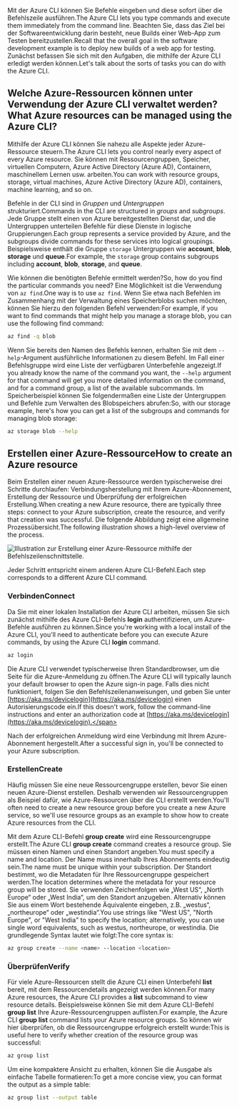<span data-ttu-id="57a69-101">Mit der Azure CLI können Sie Befehle eingeben und diese sofort über die Befehlszeile ausführen.</span><span class="sxs-lookup"><span data-stu-id="57a69-101">The Azure CLI lets you type commands and execute them immediately from the command line.</span></span> <span data-ttu-id="57a69-102">Beachten Sie, dass das Ziel bei der Softwareentwicklung darin besteht, neue Builds einer Web-App zum Testen bereitzustellen.</span><span class="sxs-lookup"><span data-stu-id="57a69-102">Recall that the overall goal in the software development example is to deploy new builds of a web app for testing.</span></span> <span data-ttu-id="57a69-103">Zunächst befassen Sie sich mit den Aufgaben, die mithilfe der Azure CLI erledigt werden können.</span><span class="sxs-lookup"><span data-stu-id="57a69-103">Let's talk about the sorts of tasks you can do with the Azure CLI.</span></span>

## <a name="what-azure-resources-can-be-managed-using-the-azure-cli"></a><span data-ttu-id="57a69-104">Welche Azure-Ressourcen können unter Verwendung der Azure CLI verwaltet werden?</span><span class="sxs-lookup"><span data-stu-id="57a69-104">What Azure resources can be managed using the Azure CLI?</span></span>

<span data-ttu-id="57a69-105">Mithilfe der Azure CLI können Sie nahezu alle Aspekte jeder Azure-Ressource steuern.</span><span class="sxs-lookup"><span data-stu-id="57a69-105">The Azure CLI lets you control nearly every aspect of every Azure resource.</span></span> <span data-ttu-id="57a69-106">Sie können mit Ressourcengruppen, Speicher, virtuellen Computern, Azure Active Directory (Azure AD), Containern, maschinellem Lernen usw. arbeiten.</span><span class="sxs-lookup"><span data-stu-id="57a69-106">You can work with resource groups, storage, virtual machines, Azure Active Directory (Azure AD), containers, machine learning, and so on.</span></span>

<span data-ttu-id="57a69-107">Befehle in der CLI sind in _Gruppen_ und _Untergruppen_ strukturiert.</span><span class="sxs-lookup"><span data-stu-id="57a69-107">Commands in the CLI are structured in _groups_ and _subgroups_.</span></span> <span data-ttu-id="57a69-108">Jede Gruppe stellt einen von Azure bereitgestellten Dienst dar, und die Untergruppen unterteilen Befehle für diese Dienste in logische Gruppierungen.</span><span class="sxs-lookup"><span data-stu-id="57a69-108">Each group represents a service provided by Azure, and the subgroups divide commands for these services into logical groupings.</span></span> <span data-ttu-id="57a69-109">Beispielsweise enthält die Gruppe `storage` Untergruppen wie **account**, **blob**, **storage** und **queue**.</span><span class="sxs-lookup"><span data-stu-id="57a69-109">For example, the `storage` group contains subgroups including **account**, **blob**, **storage**, and **queue**.</span></span>

<span data-ttu-id="57a69-110">Wie können die benötigten Befehle ermittelt werden?</span><span class="sxs-lookup"><span data-stu-id="57a69-110">So, how do you find the particular commands you need?</span></span> <span data-ttu-id="57a69-111">Eine Möglichkeit ist die Verwendung von `az find`.</span><span class="sxs-lookup"><span data-stu-id="57a69-111">One way is to use `az find`.</span></span> <span data-ttu-id="57a69-112">Wenn Sie etwa nach Befehlen im Zusammenhang mit der Verwaltung eines Speicherblobs suchen möchten, können Sie hierzu den folgenden Befehl verwenden:</span><span class="sxs-lookup"><span data-stu-id="57a69-112">For example, if you want to find commands that might help you manage a storage blob, you can use the following find command:</span></span>

```bash
az find -q blob
```

<span data-ttu-id="57a69-113">Wenn Sie bereits den Namen des Befehls kennen, erhalten Sie mit dem `--help`-Argument ausführliche Informationen zu diesem Befehl. Im Fall einer Befehlsgruppe wird eine Liste der verfügbaren Unterbefehle angezeigt.</span><span class="sxs-lookup"><span data-stu-id="57a69-113">If you already know the name of the command you want, the `--help` argument for that command will get you more detailed information on the command, and for a command group, a list of the available subcommands.</span></span> <span data-ttu-id="57a69-114">Im Speicherbeispiel können Sie folgendermaßen eine Liste der Untergruppen und Befehle zum Verwalten des Blobspeichers abrufen:</span><span class="sxs-lookup"><span data-stu-id="57a69-114">So, with our storage example, here's how you can get a list of the subgroups and commands for managing blob storage:</span></span>

```bash
az storage blob --help
```

## <a name="how-to-create-an-azure-resource"></a><span data-ttu-id="57a69-115">Erstellen einer Azure-Ressource</span><span class="sxs-lookup"><span data-stu-id="57a69-115">How to create an Azure resource</span></span>

<span data-ttu-id="57a69-116">Beim Erstellen einer neuen Azure-Ressource werden typischerweise drei Schritte durchlaufen: Verbindungsherstellung mit Ihrem Azure-Abonnement, Erstellung der Ressource und Überprüfung der erfolgreichen Erstellung.</span><span class="sxs-lookup"><span data-stu-id="57a69-116">When creating a new Azure resource, there are typically three steps: connect to your Azure subscription, create the resource, and verify that creation was successful.</span></span> <span data-ttu-id="57a69-117">Die folgende Abbildung zeigt eine allgemeine Prozessübersicht.</span><span class="sxs-lookup"><span data-stu-id="57a69-117">The following illustration shows a high-level overview of the process.</span></span>

![Illustration zur Erstellung einer Azure-Ressource mithilfe der Befehlszeilenschnittstelle.](../media-drafts/4-create-resources-overview.png)

<span data-ttu-id="57a69-119">Jeder Schritt entspricht einem anderen Azure CLI-Befehl.</span><span class="sxs-lookup"><span data-stu-id="57a69-119">Each step corresponds to a different Azure CLI command.</span></span>

### <a name="connect"></a><span data-ttu-id="57a69-120">Verbinden</span><span class="sxs-lookup"><span data-stu-id="57a69-120">Connect</span></span>

<span data-ttu-id="57a69-121">Da Sie mit einer lokalen Installation der Azure CLI arbeiten, müssen Sie sich zunächst mithilfe des Azure CLI-Befehls **login** authentifizieren, um Azure-Befehle ausführen zu können.</span><span class="sxs-lookup"><span data-stu-id="57a69-121">Since you're working with a local install of the Azure CLI, you'll need to authenticate before you can execute Azure commands, by using the Azure CLI **login** command.</span></span> 

```bash
az login
```

<span data-ttu-id="57a69-122">Die Azure CLI verwendet typischerweise Ihren Standardbrowser, um die Seite für die Azure-Anmeldung zu öffnen.</span><span class="sxs-lookup"><span data-stu-id="57a69-122">The Azure CLI will typically launch your default browser to open the Azure sign-in page.</span></span> <span data-ttu-id="57a69-123">Falls dies nicht funktioniert, folgen Sie den Befehlszeilenanweisungen, und geben Sie unter [https://aka.ms/devicelogin](https://aka.ms/devicelogin) einen Autorisierungscode ein.</span><span class="sxs-lookup"><span data-stu-id="57a69-123">If this doesn't work, follow the command-line instructions and enter an authorization code at [https://aka.ms/devicelogin](https://aka.ms/devicelogin).</span></span>

<span data-ttu-id="57a69-124">Nach der erfolgreichen Anmeldung wird eine Verbindung mit Ihrem Azure-Abonnement hergestellt.</span><span class="sxs-lookup"><span data-stu-id="57a69-124">After a successful sign in, you'll be connected to your Azure subscription.</span></span> 

### <a name="create"></a><span data-ttu-id="57a69-125">Erstellen</span><span class="sxs-lookup"><span data-stu-id="57a69-125">Create</span></span>

<span data-ttu-id="57a69-126">Häufig müssen Sie eine neue Ressourcengruppe erstellen, bevor Sie einen neuen Azure-Dienst erstellen. Deshalb verwenden wir Ressourcengruppen als Beispiel dafür, wie Azure-Ressourcen über die CLI erstellt werden.</span><span class="sxs-lookup"><span data-stu-id="57a69-126">You'll often need to create a new resource group before you create a new Azure service, so we'll use resource groups as an example to show how to create Azure resources from the CLI.</span></span>

<span data-ttu-id="57a69-127">Mit dem Azure CLI-Befehl **group create** wird eine Ressourcengruppe erstellt.</span><span class="sxs-lookup"><span data-stu-id="57a69-127">The Azure CLI **group create** command creates a resource group.</span></span> <span data-ttu-id="57a69-128">Sie müssen einen Namen und einen Standort angeben.</span><span class="sxs-lookup"><span data-stu-id="57a69-128">You must specify a name and location.</span></span> <span data-ttu-id="57a69-129">Der Name muss innerhalb Ihres Abonnements eindeutig sein.</span><span class="sxs-lookup"><span data-stu-id="57a69-129">The name must be unique within your subscription.</span></span> <span data-ttu-id="57a69-130">Der Standort bestimmt, wo die Metadaten für Ihre Ressourcengruppe gespeichert werden.</span><span class="sxs-lookup"><span data-stu-id="57a69-130">The location determines where the metadata for your resource group will be stored.</span></span> <span data-ttu-id="57a69-131">Sie verwenden Zeichenfolgen wie „West US“, „North Europe“ oder „West India“, um den Standort anzugeben. Alternativ können Sie aus einem Wort bestehende Äquivalente eingeben, z.B. „westus“, „northeurope“ oder „westindia“.</span><span class="sxs-lookup"><span data-stu-id="57a69-131">You use strings like "West US", "North Europe", or "West India" to specify the location; alternatively, you can use single word equivalents, such as westus, northeurope, or westindia.</span></span> <span data-ttu-id="57a69-132">Die grundlegende Syntax lautet wie folgt:</span><span class="sxs-lookup"><span data-stu-id="57a69-132">The core syntax is:</span></span>

```bash
az group create --name <name> --location <location>
```

### <a name="verify"></a><span data-ttu-id="57a69-133">Überprüfen</span><span class="sxs-lookup"><span data-stu-id="57a69-133">Verify</span></span>

<span data-ttu-id="57a69-134">Für viele Azure-Ressourcen stellt die Azure CLI einen Unterbefehl **list** bereit, mit dem Ressourcendetails angezeigt werden können.</span><span class="sxs-lookup"><span data-stu-id="57a69-134">For many Azure resources, the Azure CLI provides a **list** subcommand to view resource details.</span></span> <span data-ttu-id="57a69-135">Beispielsweise können Sie mit dem Azure CLI-Befehl **group list** Ihre Azure-Ressourcengruppen auflisten.</span><span class="sxs-lookup"><span data-stu-id="57a69-135">For example, the Azure CLI **group list** command lists your Azure resource groups.</span></span> <span data-ttu-id="57a69-136">So können wir hier überprüfen, ob die Ressourcengruppe erfolgreich erstellt wurde:</span><span class="sxs-lookup"><span data-stu-id="57a69-136">This is useful here to verify whether creation of the resource group was successful:</span></span>

```bash
az group list
```

<span data-ttu-id="57a69-137">Um eine kompaktere Ansicht zu erhalten, können Sie die Ausgabe als einfache Tabelle formatieren:</span><span class="sxs-lookup"><span data-stu-id="57a69-137">To get a more concise view, you can format the output as a simple table:</span></span>

```bash
az group list --output table
```

